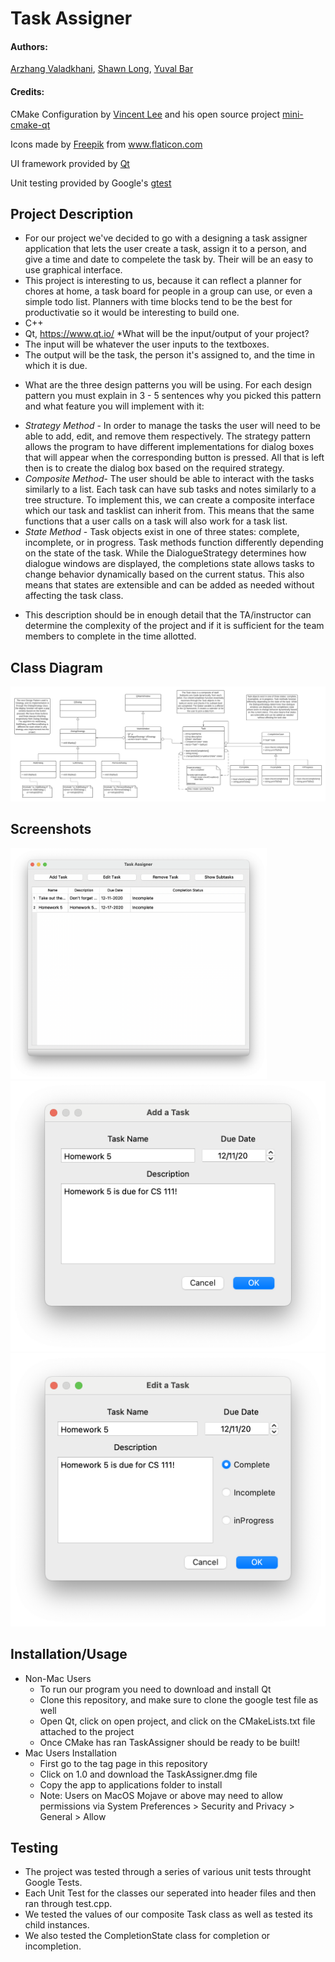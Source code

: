# Task Assigner

#### Authors:

 [Arzhang Valadkhani](https://github.com/arzhangv), [Shawn Long](https://github.com/shawnlong636), [Yuval Bar](https://github.com/yuval4597)

#### Credits:

CMake Configuration by [Vincent Lee](https://github.com/euler0/) and his open source project [mini-cmake-qt](https://github.com/euler0/mini-cmake-qt) 

<div>Icons made by <a href="https://www.flaticon.com/authors/freepik" title="Freepik">Freepik</a> from <a href="https://www.flaticon.com/" title="Flaticon">www.flaticon.com</a></div>

UI framework provided by [Qt](https://www.qt.io)

Unit testing provided by Google's [gtest](https://github.com/google/googletest)

## Project Description
  - For our project we've decided to go with a designing a task assigner application that lets the user create a task, assign it to a person, and give a time and date to compelete the task by. Their will be an easy to use graphical interface.
  - This project is interesting to us, because it can reflect a planner for chores at home, a task board for people in a group can use, or even a simple todo list. Planners with time blocks tend to be the best for productivatie so it would be interesting to build one. 
  - C++ 
 - Qt, https://www.qt.io/ 
    *What will be the input/output of your project?
 - The input will be whatever the user inputs to the textboxes.
  - The output will be the task, the person it's assigned to, and the time in which it is due.
 * What are the three design patterns you will be using. For each design pattern you must explain in 3 - 5 sentences why you picked this pattern and what feature you will implement with it:
 - *Strategy Method* - In order to manage the tasks the user will need to be able to add, edit, and remove them respectively. The strategy pattern allows the program  to have different implementations for dialog boxes that will appear when the corresponding button is pressed. All that is left then is to create the dialog box based on the required strategy.
 - *Composite Method*- The user should be able to interact with the tasks similarly to a list. Each task can have sub tasks and notes similarly to a tree structure. To implement this, we can create a composite interface which our task and tasklist can inherit from. This means that the same functions that a user calls on a task will also work for a task list.
 - *State Method* - Task objects exist in one of three states: complete, incomplete, or in progress. Task methods function differently depending on the state of the task. While the DialogueStrategy determines how dialogue windows are displayed, the completions state allows tasks to change behavior dynamically based on the current status. This also means that states are extensible and can be added as needed without affecting the task class.
  * This description should be in enough detail that the TA/instructor can determine the complexity of the project and if it is sufficient for the team members to complete in the time allotted. 


## Class Diagram


![class_digram](./img/class_digram.png)

 ## Screenshots
<img src="./img/finalpro2.png" alt="screen2" style="zoom:40%;" />
 <img src="./img/finalpro3.png" alt="screen3" style="zoom:50%;" />
<img src="./img/finalpro1.png" alt="screen1" style="zoom:50%;" />

 ## Installation/Usage
  * Non-Mac Users
    - To run our program you need to download and install Qt
    - Clone this repository, and make sure to clone the google test file as well
    - Open Qt, click on open project, and click on the CMakeLists.txt file attached to the project
    - Once CMake has ran TaskAssigner should be ready to be built!
  * Mac Users Installation
    - First go to the tag page in this repository
    - Click on 1.0 and download the TaskAssigner.dmg file
    - Copy the app to applications folder to install
    - Note: Users on MacOS Mojave or above may need to allow permissions via System Preferences > Security and Privacy > General > Allow
 ## Testing
 - The project was tested through a series of various unit tests throught Google Tests.
 - Each Unit Test for the classes our seperated into header files and then ran through test.cpp.
 - We tested the values of our composite Task class as well as tested its child instances.
 - We also tested the CompletionState class for completion or incompletion.
